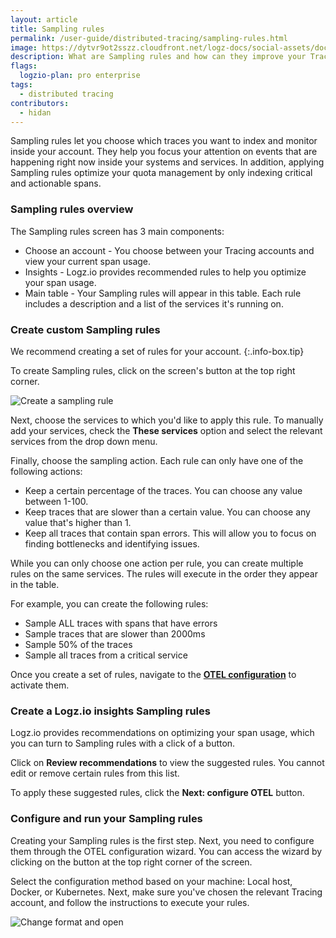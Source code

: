 ```yaml
---
layout: article
title: Sampling rules
permalink: /user-guide/distributed-tracing/sampling-rules.html
image: https://dytvr9ot2sszz.cloudfront.net/logz-docs/social-assets/docs-social.jpg
description: What are Sampling rules and how can they improve your Tracing account
flags:
  logzio-plan: pro enterprise
tags:
  - distributed tracing
contributors:
  - hidan
---
```


Sampling rules let you choose which traces you want to index and monitor inside your account. They help you focus your attention on events that are happening right now inside your systems and services. In addition, applying Sampling rules optimize your quota management by only indexing critical and actionable spans. 

### Sampling rules overview

The Sampling rules screen has 3 main components:

* Choose an account - You choose between your Tracing accounts and view your current span usage.
* Insights - Logz.io provides recommended rules to help you optimize your span usage.
* Main table - Your Sampling rules will appear in this table. Each rule includes a description and a list of the services it's running on.

### Create custom Sampling rules

We recommend creating a set of rules for your account.
{:.info-box.tip}

To create Sampling rules, click on the screen's button at the top right corner.

![Create a sampling rule](https://dytvr9ot2sszz.cloudfront.net/logz-docs/distributed-tracing/logs-edit-traceid.png)

Next, choose the services to which you'd like to apply this rule. To manually add your services, check the **These services** option and select the relevant services from the drop down menu.

Finally, choose the sampling action. Each rule can only have one of the following actions:

* Keep a certain percentage of the traces. You can choose any value between 1-100.
* Keep traces that are slower than a certain value. You can choose any value that's higher than 1.
* Keep all traces that contain span errors. This will allow you to focus on finding bottlenecks and identifying issues.

While you can only choose one action per rule, you can create multiple rules on the same services. The rules will execute in the order they appear in the table.

For example, you can create the following rules:

* Sample ALL traces with spans that have errors
* Sample traces that are slower than 2000ms
* Sample 50% of the traces
* Sample all traces from a critical service

Once you create a set of rules, navigate to the **[OTEL configuration]()** to activate them.


### Create a Logz.io insights Sampling rules

Logz.io provides recommendations on optimizing your span usage, which you can turn to Sampling rules with a click of a button.

Click on **Review recommendations** to view the suggested rules. You cannot edit or remove certain rules from this list.

To apply these suggested rules, click the **Next: configure OTEL** button.


### Configure and run your Sampling rules

Creating your Sampling rules is the first step. Next, you need to configure them through the OTEL configuration wizard. You can access the wizard by clicking on the button at the top right corner of the screen.

Select the configuration method based on your machine: Local host, Docker, or Kubernetes. Next, make sure you've chosen the relevant Tracing account, and follow the instructions to execute your rules.



![Change format and open](https://dytvr9ot2sszz.cloudfront.net/logz-docs/distributed-tracing/logs-edit-traceid.png)